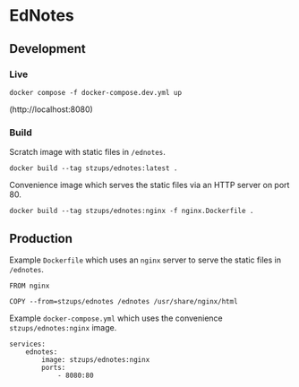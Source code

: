 # EdNotes

## Development

### Live

```
docker compose -f docker-compose.dev.yml up
```
(http://localhost:8080)

### Build

Scratch image with static files in `/ednotes`.
```
docker build --tag stzups/ednotes:latest .
```

Convenience image which serves the static files via an HTTP server on port 80.
```
docker build --tag stzups/ednotes:nginx -f nginx.Dockerfile .
```

## Production

Example `Dockerfile` which uses an `nginx` server to serve the static files in `/ednotes`.
```
FROM nginx

COPY --from=stzups/ednotes /ednotes /usr/share/nginx/html 
```

Example `docker-compose.yml` which uses the convenience `stzups/ednotes:nginx` image.
```
services:
    ednotes:
        image: stzups/ednotes:nginx
        ports:
            - 8080:80
```
